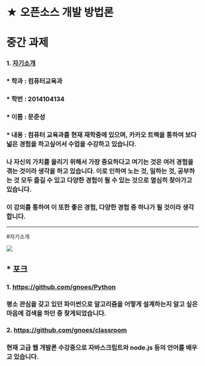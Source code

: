 
# ★ 오픈소스 개발 방법론

# 중간 과제 
### 1. [자기소개](#자기소개)

 ### * 학과 : 컴퓨터교육과
### * 학번 : 2014104134
### * 이름 : 문준성
### * 내용 : 컴퓨터 교육과를 현재 재학중에 있으며, 카카오 트랙을 통하여 보다 넓은 경험을 하고싶어서 수업을 수강하고 있습니다. 
### 나 자신의 가치를 올리기 위해서 가장 중요하다고 여기는 것은 여러 경험을 겪는 것이라 생각을 하고 있습니다. 이로 인하여 노는 것, 일하는 것, 공부하는 것 모두 즐길 수 있고 다양한 경험이 될 수 있는 것으로 열심히 찾아가고 있습니다.
### 이 강의를 통하여 이 또한 좋은 경험, 다양한 경험 중 하나가 될 것이라 생각합니다.
***

#자기소개 

![](https://github.com/gnoes/opensource-class/blob/master/gnoes.png?raw=true)




## * 포크
### 1. https://github.com/gnoes/Python
### 평소 관심을 갖고 있던 파이썬으로 알고리즘을 어떻게 설계하는지 알고 싶은 마음에 검색을 하던 중 찾게되었습니다.

### 2. https://github.com/gnoes/classroom
### 현재 고급 웹 개발론 수강중으로 자바스크립트와 node.js 등의 언어를 배우고 있습니다.


